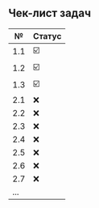 ## Чек-лист задач️
|№      |Статус|
|-      |-  |
|1.1    |☑️|
|1.2    |☑️|
|1.3    |☑️|
|2.1    |❌|
|2.2    |❌|
|2.3    |❌|
|2.4    |❌|
|2.5    |❌|
|2.6    |❌|
|2.7    |❌|
|...    |  |